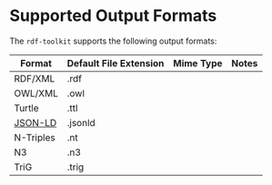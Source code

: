 # Supported Output Formats

The `rdf-toolkit` supports the following output formats:

| Format                                   | Default File Extension | Mime Type | Notes  |
|------------------------------------------|------------------------|-----------|--------|
| RDF/XML                                  | .rdf                   |           |        |
| OWL/XML                                  | .owl                   |           |        |
| Turtle                                   | .ttl                   |           |        | 
| [JSON-LD](http://www.w3.org/TR/json-ld/) | .jsonld                |           |        |
| N-Triples                                | .nt                    |           |        |
| N3                                       | .n3                    |           |        |
| TriG                                     | .trig                  |           |        |
